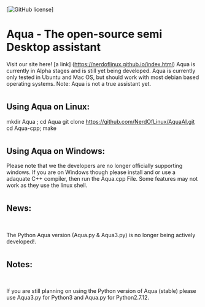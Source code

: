 [![GitHub license](https://img.shields.io/codeship/d6c1ddd0-16a3-0132-5f85-2e35c05e22b1.svg)]

# <h1> Aqua - The open-source semi Desktop assistant </h1>
   Visit our site here! [a link] (https://nerdoflinux.github.io/index.html)
   Aqua is currently in Alpha stages and is still yet being developed.
   Aqua is currently only tested in Ubuntu and Mac OS, but should work with most debian based operating systems.
   Note: Aqua is not a true assistant yet.


# <h2> Using Aqua on Linux: </h2> 
   mkdir Aqua ; cd Aqua
   git clone https://github.com/NerdOfLinux/AquaAI.git 
   cd Aqua-cpp; make  

# <h2> Using Aqua on Windows: </h2>
  Please note that we the developers are no longer officially supporting windows. If you are on Windows though please install and or use a adaquate C++ compiler, then run the Aqua.cpp File. Some features may not work as they use the linux shell.
 
 
# <h2> News: </h2> <br>
   The Python Aqua version (Aqua.py & Aqua3.py) is no longer being actively developed!.

# <h2> Notes: </h2> <br>
   If you are still planning on using the Python version of Aqua (stable) please use Aqua3.py for Python3 and Aqua.py for Python2.7.12.
